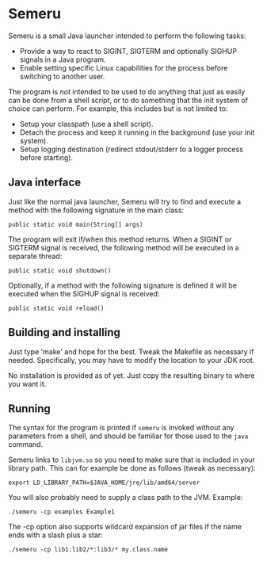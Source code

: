 Semeru
======

Semeru is a small Java launcher intended to perform the following tasks:

* Provide a way to react to SIGINT, SIGTERM and optionally SIGHUP signals in a Java program.
* Enable setting specific Linux capabilities for the process before switching to another user.

The program is _not_ intended to be used to do anything that just as easily can be done from a
shell script, or to do something that the init system of choice can perform. For example, this
includes but is not limited to:

* Setup your classpath (use a shell script).
* Detach the process and keep it running in the background (use your init system).
* Setup logging destination (redirect stdout/stderr to a logger process before starting).

Java interface
--------------

Just like the normal java launcher, Semeru will try to find and execute a method with
the following signature in the main class:

    public static void main(String[] args)

The program will exit if/when this method returns. When a SIGINT or SIGTERM signal
is received, the following method will be executed in a separate thread:

    public static void shutdown()

Optionally, if a method with the following signature is defined it will be executed
when the SIGHUP signal is received:

    public static void reload()

Building and installing
-----------------------

Just type 'make' and hope for the best. Tweak the Makefile as necessary if needed.
Specifically, you may have to modify the location to your JDK root.

No installation is provided as of yet. Just copy the resulting binary to where you want it.

Running
-------

The syntax for the program is printed if `semeru` is invoked without any parameters from
a shell, and should be familiar for those used to the `java` command.

Semeru links to `libjvm.so` so you need to make sure that is included in your library path.
This can for example be done as follows (tweak as necessary):

    export LD_LIBRARY_PATH=$JAVA_HOME/jre/lib/amd64/server

You will also probably need to supply a class path to the JVM. Example:

    ./semeru -cp examples Example1

The -cp option also supports wildcard expansion of jar files if the name ends with a slash plus a star:

    ./semeru -cp lib1:lib2/*:lib3/* my.class.name
